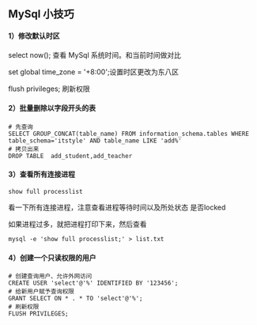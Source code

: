 ## MySql 小技巧

#### 1）修改默认时区

select now(); 查看 MySql 系统时间。和当前时间做对比

set global time_zone = '+8:00';设置时区更改为东八区

flush privileges; 刷新权限

#### 2）批量删除以字段开头的表

```
# 先查询
SELECT GROUP_CONCAT(table_name) FROM information_schema.tables WHERE table_schema='itstyle' AND table_name LIKE 'add%'
# 拷贝出来
DROP TABLE  add_student,add_teacher
```

#### 3）查看所有连接进程

```
show full processlist 
```

看一下所有连接进程，注意查看进程等待时间以及所处状态 是否locked

如果进程过多，就把进程打印下来，然后查看

```
mysql -e 'show full processlist;' > list.txt
```

#### 4）创建一个只读权限的用户

```
# 创建查询用户、允许外网访问
CREATE USER 'select'@'%' IDENTIFIED BY '123456';
# 给新用户赋予查询权限
GRANT SELECT ON * . * TO 'select'@'%';
# 刷新权限
FLUSH PRIVILEGES;
```
